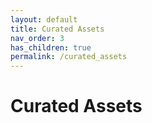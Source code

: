 ```yaml
---
layout: default
title: Curated Assets
nav_order: 3
has_children: true
permalink: /curated_assets
---
```


# Curated Assets

